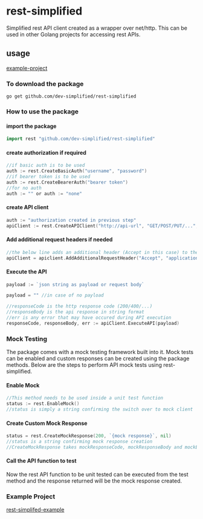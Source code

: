# rest-simplified

Simplified rest API client created as a wrapper over net/http. This can be used in other Golang projects for accessing rest APIs.

## usage

[example-project](https://github.com/dev-simplified/rest-simplified-example)

### To download the package

    go get github.com/dev-simplified/rest-simplified

### How to use the package

#### import the package

```go
import rest "github.com/dev-simplified/rest-simplified"
```

#### create authorization if required

```go
//if basic auth is to be used
auth := rest.CreateBasicAuth("username", "password")
//if bearer token is to be used
auth := rest.CreateBearerAuth("bearer token")
//for no auth
auth := "" or auth := "none"
```

#### create API client

```go
auth := "authorization created in previous step"
apiClient := rest.CreateAPIClient("http://api-url", "GET/POST/PUT/...", auth, "application/json")
```

#### Add additional request headers if needed

```go
//the below line adds an additional header (Accept in this case) to the headers handled by default during client creation (Authorization, Content-type) 
apiClient = apiclient.AddAdditionalRequestHeader("Accept", "application/json")
```

#### Execute the API

```go
payload := `json string as payload or request body` 

payload = "" //in case of no payload

//responseCode is the http response code (200/400/...)
//responseBody is the api response in string format
//err is any error that may have occured during API execution 
responseCode, responseBody, err := apiClient.ExecuteAPI(payload)

```

### Mock Testing

The package comes with a mock testing framework built into it. Mock tests can be enabled and custom responses can be created using the package methods. Below are the steps to perform API mock tests using rest-simplified.

#### Enable Mock

```go
//This method needs to be used inside a unit test function
status := rest.EnableMock()
//status is simply a string confirming the switch over to mock client
```

#### Create Custom Mock Response

```go
status = rest.CreateMockResponse(200, `{mock response}`, nil)
//status is a string confirming mock response creation
//CreateMockResponse takes mockResponseCode, mockResponseBody and mockError as input parameters
```

#### Call the API function to test

Now the rest API function to be unit tested can be executed from the test method and the response returned will be the mock response created.

### Example Project
[rest-simplifed-example](https://github.com/dev-simplified/rest-simplified-example)
